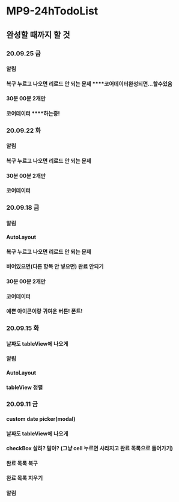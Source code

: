 # MP9-24hTodoList
## 완성할 때까지 할 것
### 20.09.25 금
#### 알림 
#### 복구 누르고 나오면 리로드 안 되는 문제 ****코어데이터완성되면...할수있음
#### 30분 00분 2개만
#### 코어데이터 ****하는중!

### 20.09.22 화
#### 알림 
#### 복구 누르고 나오면 리로드 안 되는 문제
#### 30분 00분 2개만
#### 코어데이터

### 20.09.18 금
#### 알림 
#### AutoLayout
#### 복구 누르고 나오면 리로드 안 되는 문제
#### 비어있으면(다른 항목 안 넣으면) 완료 안되기
#### 30분 00분 2개만
#### 코어데이터
#### 예쁜 아이콘이랑 귀여운 버튼! 폰트!


### 20.09.15 화
#### 날짜도 tableView에 나오게
#### 알림 
#### AutoLayout
#### tableView 정렬



### 20.09.11 금 
#### custom date picker(modal)
#### 날짜도 tableView에 나오게
#### checkBox 살려? 말아? (그냥 cell 누르면 사라지고 완료 목록으로 들어가기)
#### 완료 목록 복구
#### 완료 목록 지우기
#### 알림 

